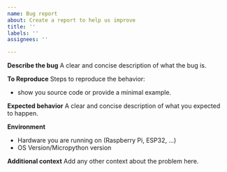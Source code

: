 ```yaml
---
name: Bug report
about: Create a report to help us improve
title: ''
labels: ''
assignees: ''

---
```


**Describe the bug**
A clear and concise description of what the bug is.

**To Reproduce**
Steps to reproduce the behavior:
  - show you source code or provide a minimal example.

**Expected behavior**
A clear and concise description of what you expected to happen.

**Environment**
- Hardware you are running on (Raspberry Pi, ESP32, ...)
- OS Version/Micropython version

**Additional context**
Add any other context about the problem here.
